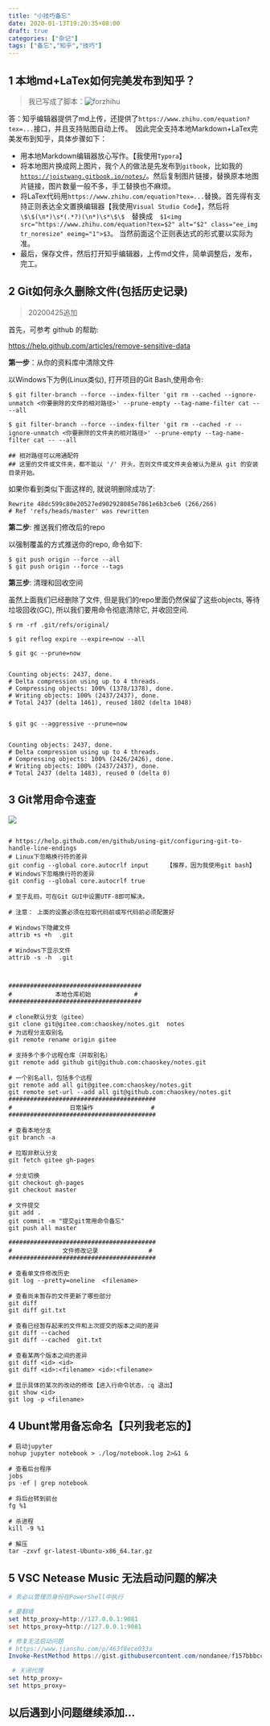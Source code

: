 ```yaml
---
title: "小技巧备忘"
date: 2020-01-13T19:20:35+08:00
draft: true
categories: ["杂记"]
tags: ["备忘","知乎","技巧"]
---
```



## 1 本地md+LaTex如何完美发布到知乎？

> 我已写成了脚本：![forzhihu](https://gitee.com/chaoskey/notes/raw/master/forzhihu)

答：知乎编辑器提供了md上传，还提供了`https://www.zhihu.com/equation?tex=...`接口，并且支持贴图自动上传。　因此完全支持本地Markdown+LaTex完美发布到知乎，具体步骤如下：

- 用本地Markdown编辑器放心写作。【我使用`Typora`】
- 将本地图片换成网上图片，我个人的做法是先发布到`gitbook`，比如我的[`https://joistwang.gitbook.io/notes/`](https://joistwang.gitbook.io/notes/)。然后复制图片链接，替换原本地图片链接，图片数量一般不多，手工替换也不麻烦。
- 将LaTex代码用`https://www.zhihu.com/equation?tex=...`替换。首先得有支持正则表达全文置换编辑器【我使用`Visual Studio Code`】，然后将　```\$\$(\n*)\s*(.*?)(\n*)\s*\$\$```　替换成　```$1<img src="https://www.zhihu.com/equation?tex=$2" alt="$2" class="ee_img tr_noresize" eeimg="1">$3```。 当然前面这个正则表达式的形式要以实际为准。
- 最后，保存文件，然后打开知乎编辑器，上传md文件，简单调整后，发布，完工。

<!--more-->

## 2 Git如何永久删除文件(包括历史记录)

> 20200425追加

首先，可参考 github 的帮助:

https://help.github.com/articles/remove-sensitive-data

**第一步**：从你的资料库中清除文件

以Windows下为例(Linux类似), 打开项目的Git Bash,使用命令:

```shell
$ git filter-branch --force --index-filter 'git rm --cached --ignore-unmatch <你要删除的文件的相对路径>' --prune-empty --tag-name-filter cat -- --all

$ git filter-branch --force --index-filter 'git rm --cached -r --ignore-unmatch <你要删除的文件夹的相对路径>' --prune-empty --tag-name-filter cat -- --all

## 相对路径可以用通配符
## 这里的文件或文件夹，都不能以 '/' 开头，否则文件或文件夹会被认为是从 git 的安装目录开始。
```



如果你看到类似下面这样的, 就说明删除成功了:

```shell
Rewrite 48dc599c80e20527ed902928085e7861e6b3cbe6 (266/266)
# Ref 'refs/heads/master' was rewritten
```

**第二步**: 推送我们修改后的repo

以强制覆盖的方式推送你的repo, 命令如下:

```shell
$ git push origin --force --all
$ git push origin --force --tags
```

**第三步**: 清理和回收空间

虽然上面我们已经删除了文件, 但是我们的repo里面仍然保留了这些objects, 等待垃圾回收(GC), 所以我们要用命令彻底清除它, 并收回空间.

```shell
$ rm -rf .git/refs/original/

$ git reflog expire --expire=now --all

$ git gc --prune=now


Counting objects: 2437, done.
# Delta compression using up to 4 threads.
# Compressing objects: 100% (1378/1378), done.
# Writing objects: 100% (2437/2437), done.
# Total 2437 (delta 1461), reused 1802 (delta 1048)


$ git gc --aggressive --prune=now


Counting objects: 2437, done.
# Delta compression using up to 4 threads.
# Compressing objects: 100% (2426/2426), done.
# Writing objects: 100% (2437/2437), done.
# Total 2437 (delta 1483), reused 0 (delta 0)
```

## 3 Git常用命令速查

![](../images/0132.png)

```shell

# https://help.github.com/en/github/using-git/configuring-git-to-handle-line-endings
# Linux下忽略换行符的差异
git config --global core.autocrlf input     【推荐，因为我使用git bash】
# Windows下忽略换行符的差异
git config --global core.autocrlf true

# 至于乱码，可在Git GUI中设置UTF-8即可解决。

# 注意： 上面的设置必须在拉取代码前或写代码前必须配置好

# Windows下隐藏文件
attrib +s +h  .git  

# Windows下显示文件
attrib -s -h  .git  



#####################################
#            本地仓库初始            #
#####################################

# clone默认分支（gitee）
git clone git@gitee.com:chaoskey/notes.git  notes 
# 为远程分支取别名
git remote rename origin gitee

# 支持多个多个远程仓库（并取别名）
git remote add github git@github.com:chaoskey/notes.git

# 一个别名all，包括多个远程
git remote add all git@gitee.com:chaoskey/notes.git
git remote set-url --add all git@github.com:chaoskey/notes.git
#########################################
#                日常操作                #
#########################################

# 查看本地分支
git branch -a 

# 拉取非默认分支
git fetch gitee gh-pages 

# 分支切换
git checkout gh-pages
git checkout master

# 文件提交
git add .
git commit -m "提交git常用命令备忘"
git push all master

#########################################
#              文件修改记录              #
#########################################

# 查看单文件修改历史
git log --pretty=oneline  <filename>

# 查看尚未暂存的文件更新了哪些部分
git diff
git diff git.txt

# 查看已经暂存起来的文件和上次提交的版本之间的差异
git diff --cached
git diff --cached  git.txt

# 查看某两个版本之间的差异
git diff <id> <id>
git diff <id>:<filename> <id>:<filename>

# 显示具体的某次的改动的修改【进入行命令状态，:q 退出】
git show <id>
git log -p <filename>  

```

## 4 Ubunt常用备忘命名【只列我老忘的】

```shell
# 启动jupyter
nohup jupyter notebook > ./log/notebook.log 2>&1 &

# 查看后台程序
jobs
ps -ef | grep notebook

# 将后台转到前台
fg %1

# 杀进程
kill -9 %1

# 解压
tar -zxvf gr-latest-Ubuntu-x86_64.tar.gz 
```

## 5 VSC Netease Music 无法启动问题的解决

```powershell
# 务必以管理员身份在PowerShell中执行

# 要翻墙
set http_proxy=http://127.0.0.1:9081
set https_proxy=http://127.0.0.1:9081

# 修复无法启动问题
# https://www.jianshu.com/p/463f8ece033a
Invoke-RestMethod https://gist.githubusercontent.com/nondanee/f157bbbccecfe29e48d87273cd02e213/raw | python

 # 关闭代理
set http_proxy=
set https_proxy=
```



## 以后遇到小问题继续添加...



